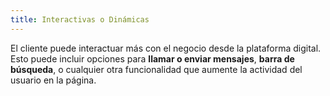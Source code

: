 ```yaml
---
title: Interactivas o Dinámicas
---
```


El cliente puede interactuar más con el negocio desde la plataforma digital. Esto puede incluir opciones para **llamar o enviar mensajes**, **barra de búsqueda**, o cualquier otra funcionalidad que aumente la actividad del usuario en la página.
